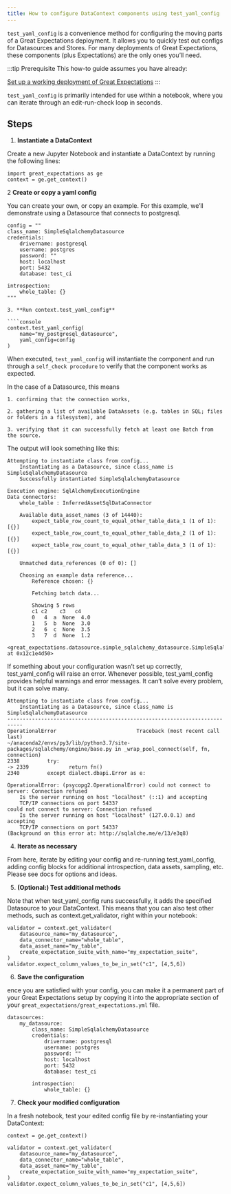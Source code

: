 ```yaml
---
title: How to configure DataContext components using test_yaml_config
---
```


```test_yaml_config``` is a convenience method for configuring the moving parts of a Great Expectations deployment. It allows you to quickly test out configs for Datasources and Stores. For many deployments of Great Expectations, these components (plus Expectations) are the only ones you’ll need.

:::tip Prerequisite
This how-to guide assumes you have already:

[Set up a working deployment of Great Expectations](/docs/tutorials/getting-started/intro)
:::

```test_yaml_config``` is primarily intended for use within a notebook, where you can iterate through an edit-run-check loop in seconds.

## Steps

1. **Instantiate a DataContext**

Create a new Jupyter Notebook and instantiate a DataContext by running the following lines:

````console
import great_expectations as ge
context = ge.get_context()
````

2 **Create or copy a yaml config**

You can create your own, or copy an example. For this example, we’ll demonstrate using a Datasource that connects to postgresql.

````console
config = ""
class_name: SimpleSqlalchemyDatasource
credentials:
    drivername: postgresql
    username: postgres
    password: ""
    host: localhost
    port: 5432
    database: test_ci

introspection:
    whole_table: {}
"""

3. **Run context.test_yaml_config**

````console
context.test_yaml_config(
    name="my_postgresql_datasource",
    yaml_config=config
)
````

When executed, ```test_yaml_config``` will instantiate the component and run through a ```self_check procedure``` to verify that the component works as expected.

In the case of a Datasource, this means

	1. confirming that the connection works,

	2. gathering a list of available DataAssets (e.g. tables in SQL; files or folders in a filesystem), and

	3. verifying that it can successfully fetch at least one Batch from the source.

The output will look something like this:

````console
Attempting to instantiate class from config...
    Instantiating as a Datasource, since class_name is SimpleSqlalchemyDatasource
    Successfully instantiated SimpleSqlalchemyDatasource

Execution engine: SqlAlchemyExecutionEngine
Data connectors:
    whole_table : InferredAssetSqlDataConnector

    Available data_asset_names (3 of 14440):
        expect_table_row_count_to_equal_other_table_data_1 (1 of 1): [{}]
        expect_table_row_count_to_equal_other_table_data_2 (1 of 1): [{}]
        expect_table_row_count_to_equal_other_table_data_3 (1 of 1): [{}]

    Unmatched data_references (0 of 0): []

    Choosing an example data reference...
        Reference chosen: {}

        Fetching batch data...

        Showing 5 rows
        c1 c2    c3   c4
        0   4  a  None  4.0
        1   5  b  None  3.0
        2   6  c  None  3.5
        3   7  d  None  1.2

<great_expectations.datasource.simple_sqlalchemy_datasource.SimpleSqlalchemyDatasource at 0x12c1e4d50>
````

If something about your configuration wasn’t set up correctly, test_yaml_config will raise an error. Whenever possible, test_yaml_config provides helpful warnings and error messages. It can’t solve every problem, but it can solve many.

````console
Attempting to instantiate class from config...
    Instantiating as a Datasource, since class_name is SimpleSqlalchemyDatasource
---------------------------------------------------------------------------
OperationalError                          Traceback (most recent call last)
~/anaconda2/envs/py3/lib/python3.7/site-packages/sqlalchemy/engine/base.py in _wrap_pool_connect(self, fn, connection)
2338         try:
-> 2339             return fn()
2340         except dialect.dbapi.Error as e:
````

````console
OperationalError: (psycopg2.OperationalError) could not connect to server: Connection refused
    Is the server running on host "localhost" (::1) and accepting
    TCP/IP connections on port 5433?
could not connect to server: Connection refused
    Is the server running on host "localhost" (127.0.0.1) and accepting
    TCP/IP connections on port 5433?
(Background on this error at: http://sqlalche.me/e/13/e3q8)
````

4. **Iterate as necessary**

From here, iterate by editing your config and re-running test_yaml_config, adding config blocks for additional introspection, data assets, sampling, etc. Please see docs for options and ideas.

5. **(Optional:) Test additional methods**

Note that when test_yaml_config runs successfully, it adds the specified Datasource to your DataContext. This means that you can also test other methods, such as context.get_validator, right within your notebook:

````console
validator = context.get_validator(
    datasource_name="my_datasource",
    data_connector_name="whole_table",
    data_asset_name="my_table",
    create_expectation_suite_with_name="my_expectation_suite",
)
validator.expect_column_values_to_be_in_set("c1", [4,5,6])
````

6. **Save the configuration**

ence you are satisfied with your config, you can make it a permanent part of your Great Expectations setup by copying it into the appropriate section of your ```great_expectations/great_expectations.yml``` file.

````console
datasources:
    my_datasource:
        class_name: SimpleSqlalchemyDatasource
        credentials:
            drivername: postgresql
            username: postgres
            password: ""
            host: localhost
            port: 5432
            database: test_ci

        introspection:
            whole_table: {}
````

7. **Check your modified configuration**

In a fresh notebook, test your edited config file by re-instantiating your DataContext:

````console
context = ge.get_context()

validator = context.get_validator(
    datasource_name="my_datasource",
    data_connector_name="whole_table",
    data_asset_name="my_table",
    create_expectation_suite_with_name="my_expectation_suite",
)
validator.expect_column_values_to_be_in_set("c1", [4,5,6])
````


